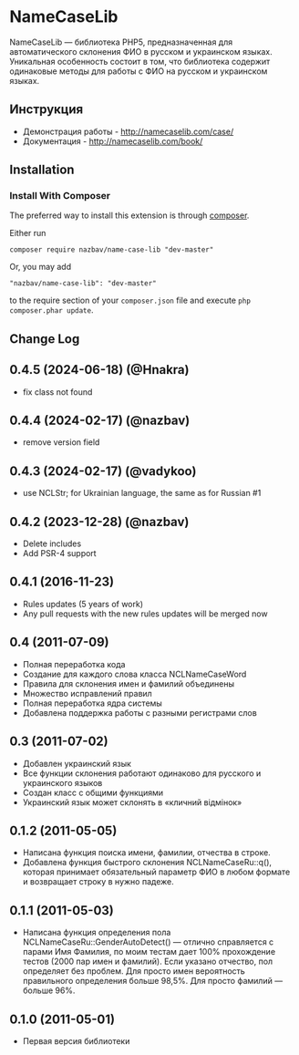 # NameCaseLib
NameCaseLib — библиотека PHP5, предназначенная для автоматического склонения ФИО в русском и украинском языках. Уникальная особенность состоит в том, что библиотека содержит одинаковые методы для работы с ФИО на русском и украинском языках.

## Инструкция
- Демонстрация работы - http://namecaselib.com/case/
- Документация - http://namecaselib.com/book/


Installation
------------

### Install With Composer

The preferred way to install this extension is through [composer](http://getcomposer.org/download/).

Either run

```
composer require nazbav/name-case-lib "dev-master"
```

Or, you may add

```
"nazbav/name-case-lib": "dev-master"
```

to the require section of your `composer.json` file and execute `php composer.phar update`.

Change Log
------------
## 0.4.5 (2024-06-18) (@Hnakra)
- fix class not found

## 0.4.4 (2024-02-17) (@nazbav)
- remove version field

## 0.4.3 (2024-02-17) (@vadykoo)
- use NCLStr; for Ukrainian language, the same as for Russian #1

## 0.4.2 (2023-12-28) (@nazbav)
- Delete includes
- Add PSR-4 support

## 0.4.1 (2016-11-23)
- Rules updates (5 years of work)
- Any pull requests with the new rules updates will be merged now

## 0.4 (2011-07-09)
- Полная переработка кода
- Создание для каждого слова класса NCLNameCaseWord
- Правила для склонения имен и фамилий объединены
- Множество исправлений правил
- Полная переработка ядра системы
- Добавлена поддержка работы с разными регистрами слов

## 0.3 (2011-07-02)
- Добавлен украинский язык
- Все функции склонения работают одинаково для русского и украинского языков
- Создан класс с общими функциями
- Украинский язык может склонять в «кличний відмінок»

## 0.1.2 (2011-05-05)
- Написана функция поиска имени, фамилии, отчества в строке.
- Добавлена функция быстрого склонения NCLNameCaseRu::q(), которая принимает обязательный параметр ФИО в любом формате и возвращает строку в нужно падеже.

## 0.1.1 (2011-05-03)
- Написана функция определения пола NCLNameCaseRu::GenderAutoDetect() — отлично справляется с парами Имя Фамилия, по моим тестам дает 100% прохождение тестов (2000 пар имен и фамилий). Если указано отчество, пол определяет без проблем. Для просто имен вероятность правильного определения больше 98,5%. Для просто фамилий — больше 96%.

## 0.1.0 (2011-05-01)
- Первая версия библиотеки
